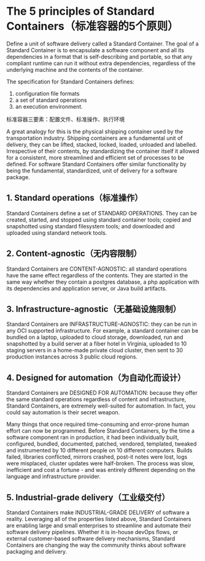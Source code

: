# The 5 principles of Standard Containers（标准容器的5个原则）

Define a unit of software delivery called a Standard Container.
The goal of a Standard Container is to encapsulate a software component and all its dependencies in a format that is self-describing and portable, so that any compliant runtime can run it without extra dependencies, regardless of the underlying machine and the contents of the container.

The specification for Standard Containers defines:

1. configuration file formats
2. a set of standard operations
3. an execution environment.

标准容器三要素：配置文件、标准操作、执行环境

A great analogy for this is the physical shipping container used by the transportation industry.
Shipping containers are a fundamental unit of delivery, they can be lifted, stacked, locked, loaded, unloaded and labelled.
Irrespective of their contents, by standardizing the container itself it allowed for a consistent, more streamlined and efficient set of processes to be defined.
For software Standard Containers offer similar functionality by being the fundamental, standardized, unit of delivery for a software package.

## 1. Standard operations（标准操作）

Standard Containers define a set of STANDARD OPERATIONS.
They can be created, started, and stopped using standard container tools; copied and snapshotted using standard filesystem tools; and downloaded and uploaded using standard network tools.

## 2. Content-agnostic（无内容限制）

Standard Containers are CONTENT-AGNOSTIC: all standard operations have the same effect regardless of the contents.
They are started in the same way whether they contain a postgres database, a php application with its dependencies and application server, or Java build artifacts.

## 3. Infrastructure-agnostic（无基础设施限制）

Standard Containers are INFRASTRUCTURE-AGNOSTIC: they can be run in any OCI supported infrastructure.
For example, a standard container can be bundled on a laptop, uploaded to cloud storage, downloaded, run and snapshotted by a build server at a fiber hotel in Virginia, uploaded to 10 staging servers in a home-made private cloud cluster, then sent to 30 production instances across 3 public cloud regions.

## 4. Designed for automation（为自动化而设计）

Standard Containers are DESIGNED FOR AUTOMATION: because they offer the same standard operations regardless of content and infrastructure, Standard Containers, are extremely well-suited for automation.
In fact, you could say automation is their secret weapon.

Many things that once required time-consuming and error-prone human effort can now be programmed.
Before Standard Containers, by the time a software component ran in production, it had been individually built, configured, bundled, documented, patched, vendored, templated, tweaked and instrumented by 10 different people on 10 different computers.
Builds failed, libraries conflicted, mirrors crashed, post-it notes were lost, logs were misplaced, cluster updates were half-broken.
The process was slow, inefficient and cost a fortune - and was entirely different depending on the language and infrastructure provider.

## 5. Industrial-grade delivery（工业级交付）

Standard Containers make INDUSTRIAL-GRADE DELIVERY of software a reality.
Leveraging all of the properties listed above, Standard Containers are enabling large and small enterprises to streamline and automate their software delivery pipelines.
Whether it is in-house devOps flows, or external customer-based software delivery mechanisms, Standard Containers are changing the way the community thinks about software packaging and delivery.
